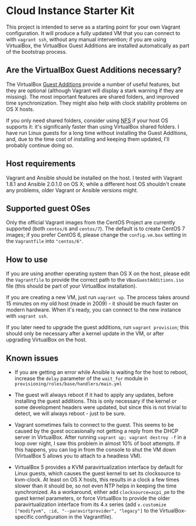 # Cloud Instance Starter Kit

This project is intended to serve as a starting point for your own
Vagrant configuration. It will produce a fully updated VM that you can
connect to with `vagrant ssh`, without any manual intervention; if you
are using VirtualBox, the VirtualBox Guest Additions are installed
automatically as part of the bootstrap process.

## Are the VirtualBox Guest Additions necessary?

The VirtualBox [Guest Additions] provide a number of useful features,
but they are optional (although Vagrant will display a stark warning if
they are missing). The most important features are shared folders, and
improved time synchronization. They might also help with clock stability
problems on OS X hosts.

If you only need shared folders, consider using [NFS] if your host OS
supports it: it's significanly faster than using VirtualBox shared
folders. I have run Linux guests for a long time without installing the
Guest Additions, and, due to the time cost of installing and keeping
them updated, I'll probably continue doing so.

[Guest Additions]: https://www.virtualbox.org/manual/ch04.html#idp46691714790384
[NFS]: https://www.vagrantup.com/docs/synced-folders/nfs.html

## Host requirements

Vagrant and Ansible should be installed on the host. I tested with
Vagrant 1.8.1 and Ansible 2.0.1.0 on OS X; while a different host OS
shouldn't create any problems, older Vagrant or Ansible versions might.

## Supported guest OSes

Only the official Vagrant images from the CentOS Project are currently
supported (both `centos/6` and `centos/7`). The default is to create
CentOS 7 images; if you prefer CentOS 6, please change the
`config.vm.box` setting in the `Vagrantfile` into `"centos/6"`.

## How to use

If you are using another operating system than OS X on the host, please
edit the `Vagrantfile` to provide the correct path to the
`VBoxGuestAdditions.iso` file (this should be part of your VirtualBox
installation).

If you are creating a new VM, just run `vagrant up`. The process takes
around 15 minutes on my old host (made in 2009) - it should be much
faster on modern hardware. When it's ready, you can connect to the new
instance with `vagrant ssh`.

If you later need to upgrade the guest additions, run `vagrant
provision`; this should only be necessary after a kernel update in the
VM, or after upgrading VirtualBox on the host.

## Known issues

* If you are getting an error while Ansible is waiting for the host to
  reboot, increase the `delay` parameter of the `wait_for` module in
  `provisioning/roles/base/handlers/main.yml`

* The guest will always reboot if it had to apply any updates, before
  installing the guest additions. This is only necessary if the kernel
  or some development headers were updated, but since this is not trivial
  to detect, we will always reboot - just to be sure.

* Vagrant sometimes fails to connect to the guest. This seems to be
  caused by the guest occasionally not getting a reply from the DHCP
  server in VirtualBox. After running `vagrant up; vagrant destroy -f` in
  a loop over night, I saw this problem in almost 10% of boot attempts.
  If this happens, you can log in from the console to shut the VM down
  (VirtualBox 5 allows you to attach to a headless VM).

* VirtualBox 5 provides a KVM paravirtualization interface by default
  for Linux guests, which causes the guest kernel to set its clocksource
  to kvm-clock. At least on OS X hosts, this results in a clock a few
  times slower than it should be, so not even NTP helps in keeping the
  time synchronized. As a workaround, either add `clocksource=acpi_pm` to
  the guest kernel parameters, or force VirtualBox to provide the older
  paravirtualization interface from its 4.x series (add `v.customize
  ["modifyvm", :id, "--paravirtprovider", "legacy"]` to the
  VirtualBox-specific configuration in the Vagrantfile).
